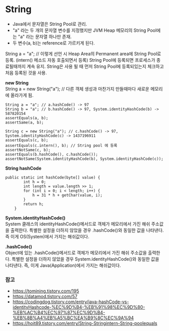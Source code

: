# String 

* Java에서 문자열은 String Pool로 관리. 
* "a" 라는 두 개의 문자열 변수를 지정했지만 JVM Heap 메모리의 String Pool에는 "a" 라는 문자열 하나만 존재. 
* 두 변수(a, b)는 reference로 가르키게 된다.

String a = "a"; // 이렇게 선언 시 Heap Area의 Permanent area에 String Pool로 등록. (intern() 메소드 자동 호출되면서 등록)
String Pool에 등록되면 프로세스가 종료될때까지 계속 유지.
String은 사용 될 때 먼저 String Pool에 등록되있는지 체크하고 처음 등록된 것을 사용.

**new String**  
String a = new String("a"); // 다른 객체 생성과 마찬가지 만들때마다 새로운 메모리에 올라가게 됨.

```
String a = "a"; // a.hashCode() -> 97
String b = "a"; // b.hashCode() -> 97, System.identityHashCode(b) -> 587820154
assertEquals(a, b);
assertSame(a, b);

String c = new String("a"); // c.hashCode() -> 97, System.identityHashCode(c) -> 1437196911
assertEquals(c, b);
assertEquals(c.intern(), b); // String pool 에 등록
assertNotSame(c, b);
assertEquals(b.hashCode(), c.hashCode());
assertNotSame(System.identityHashCode(b), System.identityHashCode(c));
```

**String hashCode**
```
public static int hashCode(byte[] value) {
        int h = 0;
        int length = value.length >> 1;
        for (int i = 0; i < length; i++) {
            h = 31 * h + getChar(value, i);
        }
        return h;
    }
```

**System.identityHashCode()**  
System 클래스의 identityHashCode()메서드로 객체가 메모리에서 가진 해쉬 주소값을 출력한다. 특별한 설정을 더하지 않았을 경우 .hashCode()와 동일한 값을 나타낸다.
즉 이게 OS(System)에서 가지는 해쉬값이다.

**.hashCode()**  
Object에 있는 .hashCode()메서드로 객체가 메모리에서 가진 해쉬 주소값을 출력한다. 특별한 설정을 더하지 않았을 경우 System.identityHashCode()와 동일한 값을 나타낸다.
즉, 이게 Java(Application)에서 가지는 해쉬값이다.

### 참고
* https://tomining.tistory.com/195
* https://datamod.tistory.com/57
* https://codingdog.tistory.com/entry/java-hashCode-vs-identityHashcode-%EC%9D%B4-%EB%91%98%EC%9D%80-%EB%AC%B4%EC%97%87%EC%9D%B4-%EB%8B%A4%EB%A5%BC%EA%B9%8C%EC%9A%94
* https://hoit89.tistory.com/entry/String-Stringintern-String-poolequals
